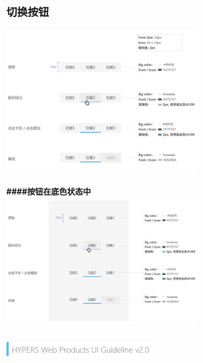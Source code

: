 # 切换按钮

![Alt text](../image/UI-Standar-LUXURY-11d-1.jpg)
---
####按钮在底色状态中
![Alt text](../image/UI-Standar-LUXURY-11d-2.jpg)
<br>
<br>
---
![mark logo](../image/UI-Standar-V.jpg)

